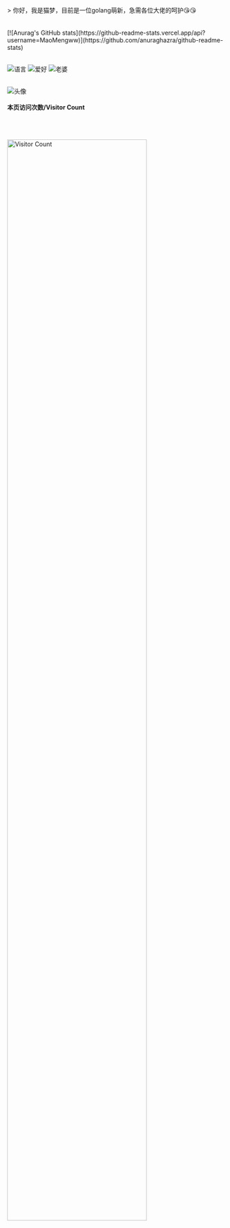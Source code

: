 <br>
<br>
<br>
> 你好，我是猫梦，目前是一位golang萌新，急需各位大佬的呵护😘😘
<br>
<br>
<br>
[![Anurag's GitHub stats](https://github-readme-stats.vercel.app/api?username=MaoMengww)](https://github.com/anuraghazra/github-readme-stats)
<br>
<br>

![语言](https://img.shields.io/badge/Language-golang-blue)
![爱好](https://img.shields.io/badge/爱好-ACG&排球-red) 
![老婆](https://img.shields.io/badge/老婆-天野远子-red)
<br>
<br>

![头像](image/8d0941b109aaa72d5b984813394fe7381d35017f.jpg@1192w.avif)
<br>
<br>
**本页访问次数/Visitor Count**
 
<br>
<br>
<br>
 
<img width="80%" src="https://count.getloli.com/@MaoMengww?theme=asoul&padding=7&offset=0&align=top&pixelated=1&darkmode=auto" alt="Visitor Count" />